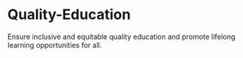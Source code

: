 # Quality-Education
Ensure inclusive and equitable quality education and promote lifelong learning opportunities for all.

